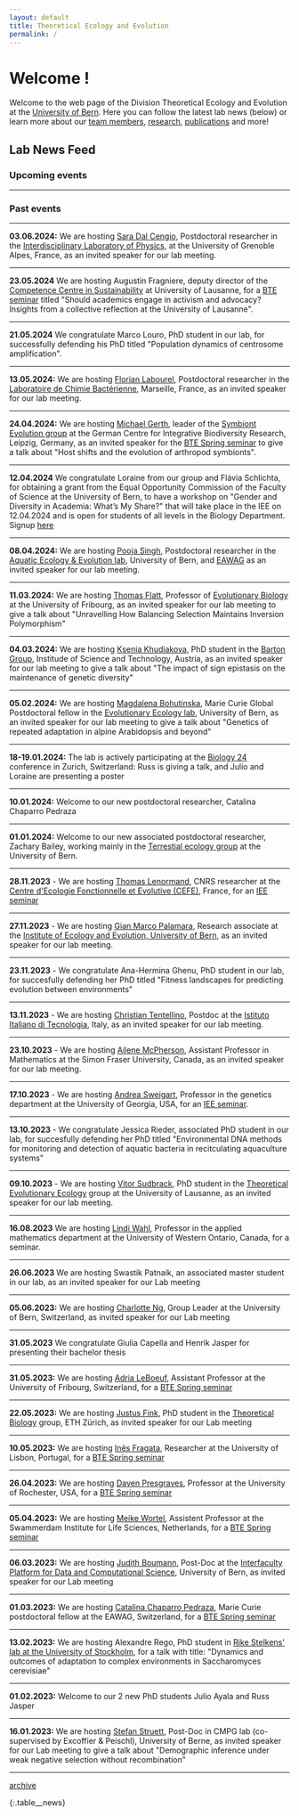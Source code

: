```yaml
---
layout: default
title: Theoretical Ecology and Evolution
permalink: /
---
```

# Welcome !

Welcome to the web page of the Division Theoretical Ecology and Evolution at the [University of Bern](http://www.thee.iee.unibe.ch/index_eng.html). Here you can follow the latest lab news (below) or learn more about our [team members](https://banklab.github.io/people/), [research](https://banklab.github.io/research/), [publications](https://banklab.github.io/publications/) and more!

## Lab News Feed


### Upcoming events

---

### Past events

---

**03.06.2024:** We are hosting [Sara Dal Cengio](https://scholar.google.com/citations?user=T06cMNYAAAAJ&hl=en), Postdoctoral researcher in the [Interdisciplinary Laboratory of Physics](https://liphy.univ-grenoble-alpes.fr/en), at the University of Grenoble Alpes, France, as an invited speaker for our lab meeting.

---

**23.05.2024** We are hosting Augustin Fragniere, deputy director of the [Competence Centre in Sustainability](https://www.unil.ch/centre-durabilite/home.html) at University of Lausanne, for a [BTE seminar](https://www.iee.unibe.ch/studies/lecture_series_in_behavioral_theoretical_and_evolutionary_biology/index_eng.html) titled "Should academics engage in activism and advocacy? Insights from a collective reflection at the University of Lausanne".

---

**21.05.2024** We congratulate Marco Louro, PhD student in our lab, for successfully defending his PhD titled "Population dynamics of centrosome amplification".

---

**13.05.2024:** We are hosting [Florian Labourel](https://scholar.google.com/citations?user=epay42kAAAAJ&hl=en&oi=ao), Postdoctoral researcher in the [Laboratoire de Chimie Bactérienne](https://lcb.cnrs.fr/), Marseille, France, as an invited speaker for our lab meeting.

---

**24.04.2024:** We are hosting [Michael Gerth](https://scholar.google.com/citations?user=puPG9FUAAAAJ&hl=en&oi=ao), leader of the [Symbiont Evolution group](https://www.idiv.de/en/symbiont-evolution.html) at the German Centre for Integrative Biodiversity Research, Leipzig, Germany, as an invited speaker for the [BTE Spring seminar](https://www.iee.unibe.ch/studies/lecture_series_in_behavioral_theoretical_and_evolutionary_biology/index_eng.html) to give a talk about "Host shifts and the evolution of arthropod symbionts".

---

**12.04.2024** We congratulate Loraine from our group and Flávia Schlichta, for obtaining a grant from the Equal Opportunity Commission of the Faculty of Science at the University of Bern, to have a workshop on "Gender and Diversity in Academia: What’s My Share?" that will take place in the IEE on 12.04.2024 and is open for students of all levels in the Biology Department. Signup [here](https://forms.office.com/e/uG814aFTDq)

---

**08.04.2024:** We are hosting [Pooja Singh](https://scholar.google.com/citations?user=i1GhoccAAAAJ), Postdoctoral researcher in the [Aquatic Ecology & Evolution lab](https://www.aqua.iee.unibe.ch/index_eng.html), University of Bern, and [EAWAG](https://www.eawag.ch/en/department/fishec/) as an invited speaker for our lab meeting.

---

**11.03.2024:** We are hosting [Thomas Flatt](https://scholar.google.co.cr/citations?user=hnOIPdEAAAAJ&hl=en), Professor of [Evolutionary Biology](https://www.unifr.ch/bio/en/groups/flatt/) at the University of Fribourg, as an invited speaker for our lab meeting to give a talk about "Unravelling How Balancing Selection Maintains Inversion Polymorphism"

---

**04.03.2024:** We are hosting [Ksenia Khudiakova](https://scholar.google.com/citations?user=1sWI-dYAAAAJ&hl=en&oi=ao), PhD student in the [Barton Group](https://ist.ac.at/en/research/barton-group/), Institude of Science and Technology, Austria, as an invited speaker for our lab meeting to give a talk about "The impact of sign epistasis on the maintenance of genetic diversity"

---

**05.02.2024:** We are hosting [Magdalena Bohutinska](https://scholar.google.com/citations?user=kSnTudAAAAAJ), Marie Curie Global Postdoctoral fellow in the [Evolutionary Ecology lab](https://www.ee.iee.unibe.ch/index_eng.html), University of Bern, as an invited speaker for our lab meeting to give a talk about "Genetics of repeated adaptation in alpine Arabidopsis and beyond"

---

**18-19.01.2024:** The lab is actively participating at the [Biology 24](https://biology24.ch/) conference in Zurich, Switzerland: Russ is giving a talk, and Julio and Loraine are presenting a poster

---

**10.01.2024:** Welcome to our new postdoctoral researcher, Catalina Chaparro Pedraza

---

**01.01.2024:** Welcome to our new associated postdoctoral researcher, Zachary Bailey, working mainly in the [Terrestial ecology group](https://www.terr.iee.unibe.ch/research/index_eng.html) at the University of Bern.

---

**28.11.2023** - We are hosting [Thomas Lenormand](https://www.cefe.cnrs.fr/fr/recherche/ee/gee/800-c/193-thomas-lenormand), CNRS researcher at the [Centre d'Ecologie Fonctionnelle et Evolutive (CEFE)](https://www.cefe.cnrs.fr/en/), France, for an [IEE seminar](https://www.iee.unibe.ch/studies/lecture_series_in_ecology_and_evolution/index_eng.html)

---

**27.11.2023** - We are hosting [Gian Marco Palamara](https://www.aqua.iee.unibe.ch/about_us/team/gian_marco_palamara/dr_palamara_gian_marco/index_eng.html), Research associate at the [Institute of Ecology and Evolution, University of Bern](https://www.iee.unibe.ch/index_eng.html), as an invited speaker for our lab meeting.

---

**23.11.2023** - We congratulate Ana-Hermina Ghenu, PhD student in our lab, for succesfully defending her PhD titled "Fitness landscapes for predicting evolution between environments"

---

**13.11.2023** - We are hosting [Christian Tentellino](https://orcid.org/0000-0002-5974-8764), Postdoc at the [Istituto Italiano di Tecnologia](https://plasna.iit.it/), Italy, as an invited speaker for our lab meeting.

---

**23.10.2023** - We are hosting [Ailene McPherson](https://amacp.github.io/), Assistant Professor in Mathematics at the Simon Fraser University, Canada, as an invited speaker for our lab meeting.

---

**17.10.2023** - We are hosting [Andrea Sweigart](http://sweigartlab.genetics.uga.edu/), Professor in the genetics department at the University of Georgia, USA, for an [IEE seminar](https://www.iee.unibe.ch/studies/lecture_series_in_ecology_and_evolution/index_eng.html).

---

**13.10.2023** - We congratulate Jessica Rieder, associated PhD student in our lab, for succesfully defending her PhD titled "Environmental DNA methods for monitoring and detection of aquatic bacteria in recitculating aquaculture systems"

---

**09.10.2023** - We are hosting [Vitor Sudbrack](http://sudbrack.me/), PhD student in the [Theoretical Evolutionary Ecology](https://lab-mullon.github.io/index.html) group at the University of Lausanne, as an invited speaker for our lab meeting.

---

**16.08.2023** We are hosting [Lindi Wahl](https://publish.uwo.ca/~lwahl/), Professor in the applied mathematics department at the University of Western Ontario, Canada, for a seminar.

---

**26.06.2023** We are hosting Swastik Patnaik, an associated master student in our lab, as an invited speaker for our Lab meeting

---

**05.06.2023:** We are hosting [Charlotte Ng](https://www.dbmr.unibe.ch/research/personenpool_programs_and_indie_groups/oncogenomics/dr_ng_charlotte_kiu_yan/index_eng.html), Group Leader at the University of Bern, Switzerland, as invited speaker for our Lab meeting

---

**31.05.2023** We congratulate Giulia Capella and Henrik Jasper for presenting their bachelor thesis

---

**31.05.2023:** We are hosting [Adria LeBoeuf](https://www.unifr.ch/bio/en/groups/leboeuf-group/), Assistant Professor at the University of Fribourg, Switzerland, for a [BTE Spring seminar](https://www.iee.unibe.ch/studies/lecture_series_in_behavioral_theoretical_and_evolutionary_biology/index_eng.html)

---

**22.05.2023:** We are hosting [Justus Fink](https://scholar.google.ch/citations?user=--24NSEAAAAJ&hl=en&oi=ao), PhD student in the [Theoretical Biology](https://tb.ethz.ch/) group, ETH Zürich, as invited speaker for our Lab meeting 

---

**10.05.2023:** We are hosting [Inês Fragata](https://ce3c.ciencias.ulisboa.pt/member/inesfragata), Researcher at the University of Lisbon, Portugal, for a [BTE Spring seminar](https://www.iee.unibe.ch/studies/lecture_series_in_behavioral_theoretical_and_evolutionary_biology/index_eng.html)

---

**26.04.2023:** We are hosting [Daven Presgraves](https://www.sas.rochester.edu/bio/people/faculty/presgraves_daven/), Professor at the University of Rochester, USA, for a [BTE Spring seminar](https://www.iee.unibe.ch/studies/lecture_series_in_behavioral_theoretical_and_evolutionary_biology/index_eng.html)

---

**05.04.2023:** We are hosting [Meike Wortel](https://www.uva.nl/en/profile/w/o/m.t.wortel/m.t.wortel.html?cb), Assistent Professor at the Swammerdam Institute for Life Sciences, Netherlands, for a [BTE Spring seminar](https://www.iee.unibe.ch/studies/lecture_series_in_behavioral_theoretical_and_evolutionary_biology/index_eng.html)

---

**06.03.2023:** We are hosting [Judith Boumann](https://www.ispm.unibe.ch/about_us/staff/bouman_judith/index_eng.html), Post-Doc at the [Interfaculty Platform for Data and Computational Science](https://www.ispm.unibe.ch/research/research_groups_and_themes/input/index_eng.html), University of Bern, as invited speaker for our Lab meeting

---

**01.03.2023:** We are hosting [Catalina Chaparro Pedraza](https://www.eawag.ch/en/about-us/portrait/organisation/staff/profile/catalina-chaparro-pedraza/show/), Marie Curie postdoctoral fellow at the EAWAG, Switzerland, for a [BTE Spring seminar](https://www.iee.unibe.ch/studies/lecture_series_in_behavioral_theoretical_and_evolutionary_biology/index_eng.html)

---

**13.02.2023:** We are hosting Alexandre Rego, PhD student in [Rike Stelkens' lab at the University of Stockholm](https://stelkenslab.com/people/), for a talk with title: "Dynamics and outcomes of adaptation to complex environments in Saccharomyces cerevisiae"

---

**01.02.2023:** Welcome to our 2 new PhD students Julio Ayala and Russ Jasper

---

**16.01.2023:** We are hosting [Stefan Struett](https://www.cmpg.iee.unibe.ch/about_us/team/researchers/dr_struett_stefan/index_eng.html), Post-Doc in CMPG lab (co-supervised by Excoffier & Peischl), University of Berne, as invited speaker for our Lab meeting to give a talk about "Demographic inference under weak negative selection without recombination"

---

[archive](https://banklab.github.io/archive/)

{:.table__news}

